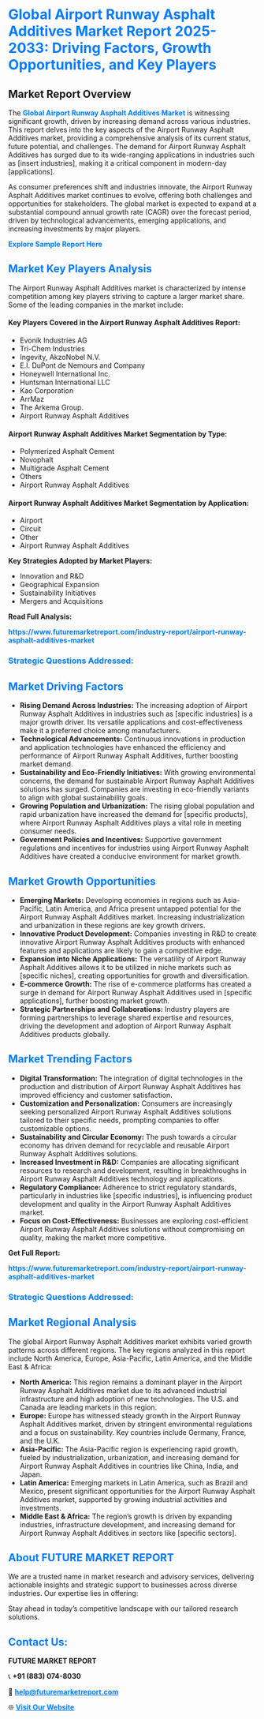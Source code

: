 <h1 style="color: #007BFF;">Global Airport Runway Asphalt Additives Market Report 2025-2033: Driving Factors, Growth Opportunities, and Key Players</h1>

<section id="overview">
<h2>Market Report Overview</h2>
<p>The <a href="https://www.futuremarketreport.com/industry-report/airport-runway-asphalt-additives-market" style="color: #007BFF; text-decoration: none;"><strong>Global Airport Runway Asphalt Additives Market</strong></a> is witnessing significant growth, driven by increasing demand across various industries. This report delves into the key aspects of the Airport Runway Asphalt Additives market, providing a comprehensive analysis of its current status, future potential, and challenges. The demand for Airport Runway Asphalt Additives has surged due to its wide-ranging applications in industries such as [insert industries], making it a critical component in modern-day [applications].</p>
<p>As consumer preferences shift and industries innovate, the Airport Runway Asphalt Additives market continues to evolve, offering both challenges and opportunities for stakeholders. The global market is expected to expand at a substantial compound annual growth rate (CAGR) over the forecast period, driven by technological advancements, emerging applications, and increasing investments by major players.</p>
</section>

<section id="overview">
<p><a href="https://www.futuremarketreport.com/request-sample/reportId=107012" style="color: #007BFF; text-decoration: none;"><strong>Explore Sample Report Here</strong></a></p>
</section>

<section id="key-players">
<h2 style="color: #007BFF;">Market Key Players Analysis</h2>
<p>The Airport Runway Asphalt Additives market is characterized by intense competition among key players striving to capture a larger market share. Some of the leading companies in the market include:</p>
<h4>Key Players Covered in the Airport Runway Asphalt Additives Report:</h4>
<ul><li>Evonik Industries AG</li><li>Tri-Chem Industries</li><li>Ingevity, AkzoNobel N.V.</li><li>E.I. DuPont de Nemours and Company</li><li>Honeywell International Inc.</li><li>Huntsman International LLC</li><li>Kao Corporation</li><li>ArrMaz</li><li>The Arkema Group.</li><li>Airport Runway Asphalt Additives</li></ul>
<h4>Airport Runway Asphalt Additives Market Segmentation by Type:</h4>
<ul><li>Polymerized Asphalt Cement</li><li>Novophalt</li><li>Multigrade Asphalt Cement</li><li>Others</li><li>Airport Runway Asphalt Additives</li></ul>

<h4>Airport Runway Asphalt Additives Market Segmentation by Application:</h4>
<ul><li>Airport</li><li>Circuit</li><li>Other</li><li>Airport Runway Asphalt Additives</li></ul>
<p><strong>Key Strategies Adopted by Market Players:</strong></p>
<ul>
<li>Innovation and R&D</li>
<li>Geographical Expansion</li>
<li>Sustainability Initiatives</li>
<li>Mergers and Acquisitions</li>
</ul>
</section>

<section>
<p><strong>Read Full Analysis: </strong></p><a href="https://www.futuremarketreport.com/industry-report/airport-runway-asphalt-additives-market" style="color: #007BFF; text-decoration: none;"><strong>https://www.futuremarketreport.com/industry-report/airport-runway-asphalt-additives-market</strong></a>
<h3 style="color: #007BFF;">Strategic Questions Addressed:</h3>
</section>

<section id="driving-factors">
<h2 style="color: #007BFF;">Market Driving Factors</h2>
<ul>
<li><strong>Rising Demand Across Industries:</strong> The increasing adoption of Airport Runway Asphalt Additives in industries such as [specific industries] is a major growth driver. Its versatile applications and cost-effectiveness make it a preferred choice among manufacturers.</li>
<li><strong>Technological Advancements:</strong> Continuous innovations in production and application technologies have enhanced the efficiency and performance of Airport Runway Asphalt Additives, further boosting market demand.</li>
<li><strong>Sustainability and Eco-Friendly Initiatives:</strong> With growing environmental concerns, the demand for sustainable Airport Runway Asphalt Additives solutions has surged. Companies are investing in eco-friendly variants to align with global sustainability goals.</li>
<li><strong>Growing Population and Urbanization:</strong> The rising global population and rapid urbanization have increased the demand for [specific products], where Airport Runway Asphalt Additives plays a vital role in meeting consumer needs.</li>
<li><strong>Government Policies and Incentives:</strong> Supportive government regulations and incentives for industries using Airport Runway Asphalt Additives have created a conducive environment for market growth.</li>
</ul>
</section>

<section id="growth-opportunities">
<h2 style="color: #007BFF;">Market Growth Opportunities</h2>
<ul>
<li><strong>Emerging Markets:</strong> Developing economies in regions such as Asia-Pacific, Latin America, and Africa present untapped potential for the Airport Runway Asphalt Additives market. Increasing industrialization and urbanization in these regions are key growth drivers.</li>
<li><strong>Innovative Product Development:</strong> Companies investing in R&D to create innovative Airport Runway Asphalt Additives products with enhanced features and applications are likely to gain a competitive edge.</li>
<li><strong>Expansion into Niche Applications:</strong> The versatility of Airport Runway Asphalt Additives allows it to be utilized in niche markets such as [specific niches], creating opportunities for growth and diversification.</li>
<li><strong>E-commerce Growth:</strong> The rise of e-commerce platforms has created a surge in demand for Airport Runway Asphalt Additives used in [specific applications], further boosting market growth.</li>
<li><strong>Strategic Partnerships and Collaborations:</strong> Industry players are forming partnerships to leverage shared expertise and resources, driving the development and adoption of Airport Runway Asphalt Additives products globally.</li>
</ul>
</section>

<section id="trending-factors">
<h2 style="color: #007BFF;">Market Trending Factors</h2>
<ul>
<li><strong>Digital Transformation:</strong> The integration of digital technologies in the production and distribution of Airport Runway Asphalt Additives has improved efficiency and customer satisfaction.</li>
<li><strong>Customization and Personalization:</strong> Consumers are increasingly seeking personalized Airport Runway Asphalt Additives solutions tailored to their specific needs, prompting companies to offer customizable options.</li>
<li><strong>Sustainability and Circular Economy:</strong> The push towards a circular economy has driven demand for recyclable and reusable Airport Runway Asphalt Additives solutions.</li>
<li><strong>Increased Investment in R&D:</strong> Companies are allocating significant resources to research and development, resulting in breakthroughs in Airport Runway Asphalt Additives technology and applications.</li>
<li><strong>Regulatory Compliance:</strong> Adherence to strict regulatory standards, particularly in industries like [specific industries], is influencing product development and quality in the Airport Runway Asphalt Additives market.</li>
<li><strong>Focus on Cost-Effectiveness:</strong> Businesses are exploring cost-efficient Airport Runway Asphalt Additives solutions without compromising on quality, making the market more competitive.</li>
</ul>
</section>

<section>
<p><strong>Get Full Report: </strong></p><a href="https://www.futuremarketreport.com/industry-report/airport-runway-asphalt-additives-market" style="color: #007BFF; text-decoration: none;"><strong>https://www.futuremarketreport.com/industry-report/airport-runway-asphalt-additives-market</strong></a>
<h3 style="color: #007BFF;">Strategic Questions Addressed:</h3>
</section>


<section id="regional-analysis">
<h2 style="color: #007BFF;">Market Regional Analysis</h2>
<p>The global Airport Runway Asphalt Additives market exhibits varied growth patterns across different regions. The key regions analyzed in this report include North America, Europe, Asia-Pacific, Latin America, and the Middle East & Africa:</p>
<ul>
<li><strong>North America:</strong> This region remains a dominant player in the Airport Runway Asphalt Additives market due to its advanced industrial infrastructure and high adoption of new technologies. The U.S. and Canada are leading markets in this region.</li>
<li><strong>Europe:</strong> Europe has witnessed steady growth in the Airport Runway Asphalt Additives market, driven by stringent environmental regulations and a focus on sustainability. Key countries include Germany, France, and the U.K.</li>
<li><strong>Asia-Pacific:</strong> The Asia-Pacific region is experiencing rapid growth, fueled by industrialization, urbanization, and increasing demand for Airport Runway Asphalt Additives in countries like China, India, and Japan.</li>
<li><strong>Latin America:</strong> Emerging markets in Latin America, such as Brazil and Mexico, present significant opportunities for the Airport Runway Asphalt Additives market, supported by growing industrial activities and investments.</li>
<li><strong>Middle East & Africa:</strong> The region’s growth is driven by expanding industries, infrastructure development, and increasing demand for Airport Runway Asphalt Additives in sectors like [specific sectors].</li>
</ul>
</section>

<footer>
<h2 style="color: #007BFF;">About FUTURE MARKET REPORT</h2>
<p>We are a trusted name in market research and advisory services, delivering actionable insights and strategic support to businesses across diverse industries. Our expertise lies in offering:</p>

<p>Stay ahead in today’s competitive landscape with our tailored research solutions.</p>

<h2 style="color: #007BFF;">Contact Us:</h2>
<p><strong>FUTURE MARKET REPORT</strong></p>
<p>📞 <strong>+91 (883) 074-8030</strong></p>
<p>📧 <strong><a href="mailto:help@futuremarketreport.com" style="color: #007BFF;">help@futuremarketreport.com</a></strong></p>
<p>🌐 <strong><a href="https://www.futuremarketreport.com/" style="color: #007BFF;">Visit Our Website</a></strong></p>
</footer>